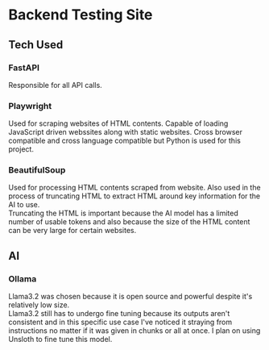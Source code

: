 # Backend Testing Site

## Tech Used

### FastAPI
Responsible for all API calls. 

### Playwright
Used for scraping websites of HTML contents. Capable of loading JavaScript driven webssites along with static websites. Cross browser compatible and cross language compatible but Python is used for this project.

### BeautifulSoup
Used for processing HTML contents scraped from website. Also used in the process of truncating HTML to extract HTML around key information for the AI to use. <br>
Truncating the HTML is important because the AI model has a limited number of usable tokens and also because the size of the HTML content can be very large for certain websites.

## AI

### Ollama
Llama3.2 was chosen because it is open source and powerful despite it's relatively low size. <br>
Llama3.2 still has to undergo fine tuning because its outputs aren't consistent and in this specific use case I've noticed it straying from instructions no matter if it was given in chunks or all at once. I plan on using Unsloth to fine tune this model.